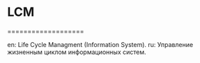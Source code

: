 # LCM
===================

en: Life Cycle Managment (Information System).
ru: Управление жизненным циклом информационных систем.